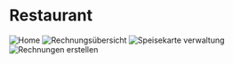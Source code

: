 # Restaurant

![Home](https://user-images.githubusercontent.com/95384063/206593174-0179dab0-e1b2-4336-80f8-efee6d2cbf63.png)
![Rechnungsübersicht](https://user-images.githubusercontent.com/95384063/206593177-904f893f-e434-42b6-8e54-a8ec602de7b3.png)
![Speisekarte verwaltung](https://user-images.githubusercontent.com/95384063/206593179-191d90b3-6822-44d7-a450-0a688d7832d1.png)
![Rechnungen erstellen](https://user-images.githubusercontent.com/95384063/206593184-9dfe2f4a-3ca9-4ccb-9fd1-19562a09ba54.png)
